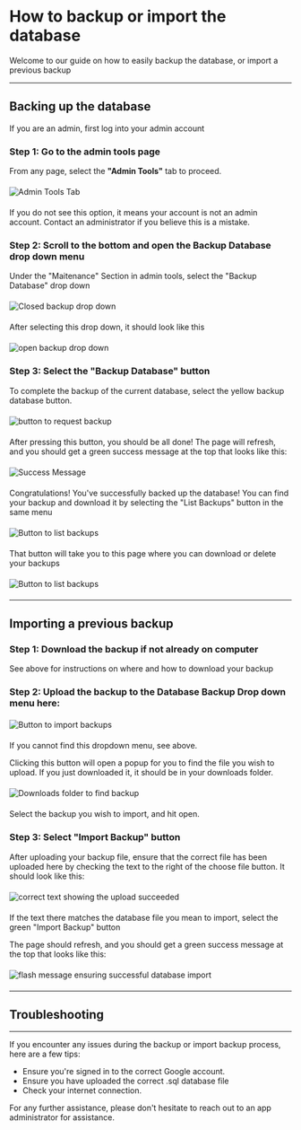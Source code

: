 # How to backup or import the database

Welcome to our guide on how to easily backup the database, or import a previous backup

---

## Backing up the database

If you are an admin, first log into your admin account

### Step 1: Go to the admin tools page

From any page, select the **"Admin Tools"** tab to proceed.

<img src="/assets/awardPointsImages/admin-tools-button.png" alt="Admin Tools Tab" style="max-width: 100%; max-height: 200px; width: auto; display: block; margin: 20px auto;">

If you do not see this option, it means your account is not an admin account. Contact an administrator if you believe this is a mistake. 

### Step 2: Scroll to the bottom and open the Backup Database drop down menu

Under the "Maitenance" Section in admin tools, select the "Backup Database" drop down

<img src="/assets/backupDatabaseImages/backup-closed.png" alt="Closed backup drop down" style="max-width: 100%; max-height: 250px; width: auto; display: block; margin: 20px auto;">

After selecting this drop down, it should look like this

<img src="/assets/backupDatabaseImages/backup-open.png" alt="open backup drop down" style="max-width: 100%; max-height: 250px; width: auto; display: block; margin: 20px auto;">

### Step 3: Select the "Backup Database" button

To complete the backup of the current database, select the yellow backup database button. 

<img src="/assets/backupDatabaseImages/backup-button.png" alt="button to request backup" style="max-width: 100%; max-height: 250px; width: auto; display: block; margin: 20px auto;">

After pressing this button, you should be all done! The page will refresh, and you should get a green success message at the top that looks like this: 

<img src="/assets/backupDatabaseImages/backup-success.png" alt="Success Message" style="max-width: 100%; max-height: 250px; width: auto; display: block; margin: 20px auto;">

Congratulations! You've successfully backed up the database!
You can find your backup and download it by selecting the "List Backups" button in the same menu 

<img src="/assets/backupDatabaseImages/backup-list-button.png" alt="Button to list backups" style="max-width: 100%; max-height: 250px; width: auto; display: block; margin: 20px auto;">

That button will take you to this page where you can download or delete your backups

<img src="/assets/backupDatabaseImages/backup-list.png" alt="Button to list backups" style="max-width: 100%; max-height: 250px; width: auto; display: block; margin: 20px auto;">

---

## Importing a previous backup

### Step 1: Download the backup if not already on computer

See above for instructions on where and how to download your backup

### Step 2: Upload the backup to the Database Backup Drop down menu here:

<img src="/assets/backupDatabaseImages/backup-import.png" alt="Button to import backups" style="max-width: 100%; max-height: 250px; width: auto; display: block; margin: 20px auto;">

If you cannot find this dropdown menu, see above.

Clicking this button will open a popup for you to find the file you wish to upload. If you just downloaded it, it should be in your downloads folder. 

<img src="/assets/backupDatabaseImages/downloads-folder.png" alt="Downloads folder to find backup" style="max-width: 100%; max-height: 250px; width: auto; display: block; margin: 20px auto;">

Select the backup you wish to import, and hit open. 

### Step 3: Select "Import Backup" button

After uploading your backup file, ensure that the correct file has been uploaded here by checking the text to the right of the choose file button. It should look like this:

<img src="/assets/backupDatabaseImages/successful-upload.png" alt="correct text showing the upload succeeded" style="max-width: 100%; max-height: 250px; width: auto; display: block; margin: 20px auto;">

If the text there matches the database file you mean to import, select the green "Import Backup" button

The page should refresh, and you should get a green success message at the top that looks like this:

<img src="/assets/backupDatabaseImages/import-success.png" alt="flash message ensuring successful database import" style="max-width: 100%; max-height: 250px; width: auto; display: block; margin: 20px auto;">

---

## Troubleshooting

---

If you encounter any issues during the backup or import backup process, here are a few tips:

- Ensure you're signed in to the correct Google account.
- Ensure you have uploaded the correct .sql database file
- Check your internet connection.

For any further assistance, please don't hesitate to reach out to an app administrator for assistance.

